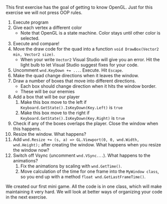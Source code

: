 This first exercise has the goal of getting to know OpenGL. Just for this exercise we will not press OOP rules.
1. Execute program
1. Give each vertex a different color
	+ Note that OpenGL is a state machine. Color stays until other color is selected.
1. Execute and compare!
1. Move the draw code for the quad into a function `void DrawBox(Vector2 min, Vector2 size)`.
    + When your write `Vector2` Visual Studio will give you an error. Hit the light bulb to let Visual Studio suggest fixes for your code.
1. Uncomment `wnd.KeyDown += ...`. Execute. Hit `Escape`.
1. Make the quad change directions when it leaves the window.
1. Draw a number of boxes that move into different directions.
    + Each box should change direction when it hits the window border.
	+ These will be our enemies
1. Add a box that will be our player
	1. Make this box move to the left if `Keyboard.GetState().IsKeyDown(Key.Left)` is `true`
	1. Make this box move to the right if `Keyboard.GetState().IsKeyDown(Key.Right)` is `true`
1. Check if any of the boxes overlaps the player. Close the window when this happens.
1. Resize the window. What happens? 
1. Add `wnd.Resize += (s, a) => GL.Viewport(0, 0, wnd.Width, wnd.Height);` after creating the window. What happens when you resize the window now?
1. Switch off Vsync (uncomment `wnd.VSync...`). What happens to the animations?
    1. Fix the animations by scaling with `wnd.GetTime()`.
    2. Move calculation of the time for one frame into the `MyWindow class`, so you end up with a method `float wnd.GetLastFrameTime()`.

We created our first mini game. All the code is in one class, which will make maintaining it very hard. We will look at better ways of organizing your code in the next exercise.